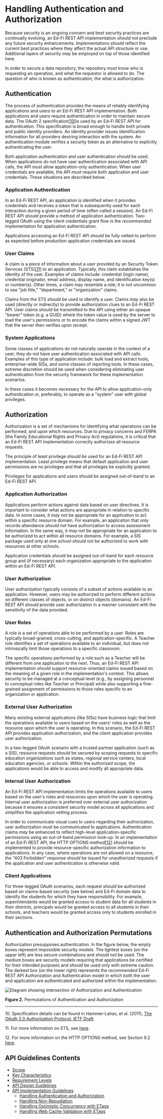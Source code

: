# Handling Authentication and Authorization

Because security is an ongoing concern and best security practices are
continually evolving, an Ed-Fi REST API implementation _should not_ preclude any
future security enhancements. Implementations _should_ reflect the current best
practices where they affect the actual API structure or use. Additional layers
of security _may_ be employed on top of those identified here.

In order to secure a data repository, the repository _must_ know who is
requesting an operation, and what the requestor is allowed to do. The question
of who is known as authentication; the what is authorization.

## Authentication

The process of authentication provides the means of reliably identifying
applications and users to an Ed-Fi REST API implementation. Both applications
and users require authentication in order to maintain secure data. The OAuth 2
specification[\[10\]](#f10)is used by an
Ed-Fi REST API for authentication. This specification is broad enough to handle
both private and public identity providers. An identity provider issues
identification information for all providers desiring interaction with the
system. An authentication module verifies a security token as an alternative to
explicitly authenticating the user.

Both application authentication and user authentication _should_ be used. When
applications do not have user authentication associated with API calls, the API
_must_ allow application-only authentication. When user credentials are
available, the API _must_ require both application and user credentials. These
situations are described below.

### Application Authentication

In an Ed-Fi REST API, an application is identified when it provides credentials
and receives a token that is subsequently used for each interaction during a
given period of time (often called a session). An Ed-Fi REST API _should_
provide a method of application authentication. Two-legged OAuth using the
client credentials grant flow is the _recommended_ implementation for
application authentication.

Applications accessing an Ed-Fi REST API _should_ be fully vetted to perform as
expected before production application credentials are issued.

### **User Claims**

A claim is a piece of information about a user provided by an Security Token
Services
(STS)[\[11\]](#f11) to
an application. Typically, this claim establishes the identity of the user.
Examples of claims include: credential (login name), credential originator,
email address, display name, and identification key(s) or number(s). Other
times, a claim may resemble a role; it is not uncommon to see "job title,"
"department," or "organization" claims.

Claims from the STS _should_ be used to identify a user. Claims _may_ also be
used (directly or indirectly) to provide authorization clues to an Ed-Fi REST
API. User claims _should_ be transmitted to the API using either an opaque
"bearer" token (e.g. a GUID) where the token value is used by the server to load
the user's permissions or to encode the claims within a signed JWT that the
server then verifies upon receipt.

### System Applications

Some classes of applications do not naturally operate in the context of a user;
they do not have user authentication associated with API calls. Examples of this
type of application include: bulk load and extract tools, enterprise-wide SISs,
and some classes of reporting tools. In these cases, extreme discretion should
be used when considering eliminating user authentication from the security
framework for these implementation scenarios.

In these cases it becomes necessary for the API to allow application-only
authentication or, preferably, to operate as a "system" user with global
privileges.

## Authorization

Authorization is a set of mechanisms for identifying what operations can be
performed, and upon which resources. Due to privacy concerns and FERPA (the
Family Educational Rights and Privacy Act) regulations, it is critical that an
Ed-Fi REST API implementation correctly authorizes all resource requests.

The principle of least privilege _should be_ used for an Ed-Fi REST API
implementation. Least privilege means that default application and user
permissions are no privileges and that all privileges be explicitly granted.

Privileges for applications and users _should be_ assigned out-of-band to an
Ed-Fi REST API.

### Application Authorization

Applications perform actions against data based on user directives. It is
important to consider what actions are appropriate in relation to specific data.
In some cases, it _may not_ be appropriate for an application to act within a
specific resource domain. For example, an application that only records
attendance _should not_ have authorization to access assessment information. In
the same way, it _may not_ be appropriate for an application to be authorized to
act within all resource domains. For example, a SIS package used only at one
school _should not_ be authorized to work with resources at other schools.

Application credentials _should_ be assigned out-of-band for each resource group
and (if necessary) each organization appropriate to the application within an
Ed-Fi REST API.

### User Authorization

User authorization typically consists of a subset of actions available to an
application. However, users may be authorized to perform different actions on
different classes of objects, or on distinct objects (domains). An Ed-Fi REST
API _should_ provide user authorization in a manner consistent with the
sensitivity of the data provided.

### User Roles

A role is a set of operations able to be performed by a user. Roles are
typically broad-grained, cross-cutting, and application-specific. A Teacher role
identifies a set of operations available to an individual, but does not
intrinsically limit those operations to a specific classroom.

The specific operations performed by a role such as a Teacher will be different
from one application to the next. Thus, an Ed-Fi REST API implementation
_should_ support resource-oriented claims issued based on the meaning of a given
role in the implementation's context. This allows security to be managed at a
conceptual level (e.g., by assigning personnel to conceptual roles like Teacher
or Principal) while also supporting a fine-grained assignment of permissions to
those roles specific to an organization or application.

### External User Authorization

Many existing external applications (like SISs) have business logic that limit
the operations available to users based on the users' roles as well as the
resource upon which the user is operating. In this scenario, the Ed-Fi REST API
provides application authorization, and the client application provides user
authorization.

In a two-legged OAuth scenario with a trusted partner application (such as a
SIS), resource requests _should_ be secured by scoping requests to specific
education organizations such as states, regional service centers, local
education agencies, or schools. Within the authorized scope, the applications
would be able to access and modify all appropriate data.

### Internal User Authorization

An Ed-Fi REST API implementation limits the operations available to users based
on the user's roles and resources upon which the user is operating. Internal
user authorization is preferred over external user authorization because it
ensures a consistent security model across all applications and simplifies the
application vetting process.

In order to communicate visual cues to users regarding their authorization, user
authorization _must_ be communicated to applications. Authentication claims
_may_ be enhanced to reflect high-level application-specific permissions using
an out-of-band permission look-up. In an implementation of an Ed-Fi REST API,
the HTTP OPTIONS method[\[12\]](#f12) _should_ be implemented to provide
resource-specific authorization information to applications. In any case, where
operations are not allowed on a resource, the "403 Forbidden" response _should_
be issued for unauthorized requests if the application and user authentication
is otherwise valid.

### Client Applications

For three-legged OAuth scenarios, each request _should_ be authorized based on
claims-based security (see below) and Ed-Fi domain data to identify the students
for which they have responsibility. For example, superintendents would be
granted access to student data for all students in their districts, principals
would be granted access to all students in their schools, and teachers would be
granted access only to students enrolled in their sections.

## Authentication and Authorization Permutations

Authorization presupposes authentication. In the figure below, the empty boxes
represent impossible security models. The lightest boxes (on the upper left) are
less secure combinations and _should not_ be used. The medium boxes are security
models requiring that applications be certified for their intended purposes and
_should_ be used only with extreme caution. The darkest box (on the lower right)
represents the _recommended_ Ed-Fi REST API Authorization and Authentication
model in which both the user and application are authenticated and authorized
within the implementation.

![Diagram showing intersection of Authorization and
Authentication](Authentication-Figure.jpg)

**Figure 2.** Permutations of Authentication and Authorization

-----

<a name="f10"></a>10. Specification details can be found in Hammer-Lahav, et al.
(2011), [The OAuth 2.0 Authorization Protocol, IETF
Draft](http://tools.ietf.org/pdf/draft-ietf-oauth-v2-12.pdf).

<a name="f11"></a>11. For more information on STS, see
[here](http://en.wikipedia.org/wiki/Security_token_service).

<a name="f12"></a>12. For more information on the HTTP OPTIONS method,
see Section 9.2 [here](http://www.w3.org/Protocols/rfc2616/rfc2616-sec9.html).

## API Guidelines Contents

* [Scope](../SCOPE.md)
* [Key Characteristics](../KEY-CHARACTERISTICS.md)
* [Requirement Levels](../REQUIREMENT-LEVELS.md)
* [API Design Guidelines](../API-DESIGN-GUIDELINES/README.md)
* [API Implementation Guidelines](../API-IMPLEMENTATION-GUIDELINES/README.md)
  * [Handling Authentication and Authorization](AUTH.md)
  * [Handling Non-Repudiation](NON-REPUDIATION.md)
  * [Handling Optimistic Concurrency with ETags](OPTIMISTIC-CONCURRENCY.md)
  * [Handling Web Cache Validation with ETags](CACHE-VALIDATION.md)
